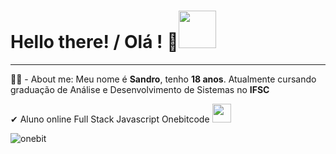 <h1>Hello there! / Olá ! 🤖<img src="https://media0.giphy.com/media/KGMzZvWa5su2O5LCVR/giphy.gif?cid=6c09b952c4tyhm22a1wiatx00j3997ldr1ivm17vw50eze1m&rid=giphy.gif&ct=s" width="60px"></h1>
<hr>
<p>👨‍💻 - About me: Meu nome é <b>Sandro</b>, tenho <b>18 anos</b>. Atualmente cursando graduação de Análise e Desenvolvimento de Sistemas no <b>IFSC</b></p>
<p>✔ Aluno online Full Stack Javascript Onebitcode  <a href="https://onebitcode.com/lp/"><img src='https://user-images.githubusercontent.com/93799829/186506428-dcb637d1-be7f-4690-b6f7-c8816c3e8fc0.png' width="30px"></a></p>


![onebit](https://user-images.githubusercontent.com/93799829/186506428-dcb637d1-be7f-4690-b6f7-c8816c3e8fc0.png)

